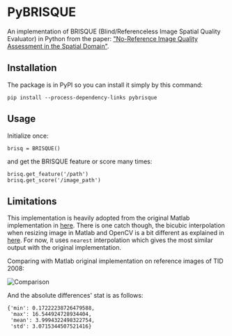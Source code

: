 # PyBRISQUE
An implementation of BRISQUE (Blind/Referenceless Image Spatial Quality 
Evaluator) in Python from the paper: ["No-Reference Image Quality Assessment 
in the Spatial Domain"](https://ieeexplore.ieee.org/document/6272356/).


## Installation
The package is in PyPI so you can install it simply by this command:

```pip install --process-dependency-links pybrisque```

## Usage
Initialize once:
```
brisq = BRISQUE()
```
and get the BRISQUE feature or score many times:
```
brisq.get_feature('/path')
brisq.get_score('/image_path')
```


## Limitations
This implementation is heavily adopted from the original Matlab 
implementation in [here](https://github.com/dsoellinger/blind_image_quality_toolbox/tree/master/%2Bbrisque). There is one catch though, the bicubic interpolation when resizing image in 
Matlab and OpenCV is a bit different as explained in [here](https://stackoverflow.com/questions/26823140/imresize-trying-to-understand-the-bicubic-interpolation). For now, it uses ```nearest``` interpolation 
which gives the most similar output with the original implementation.

Comparing with Matlab original implementation on reference images of TID 2008: 

![Comparison](examples/comparison.png)
 
And the absolute differences' stat is as follows: 
```
{'min': 0.17222238726479588,
 'max': 16.544924728934404,
 'mean': 3.9994322498322754,
 'std': 3.0715344507521416}
```


